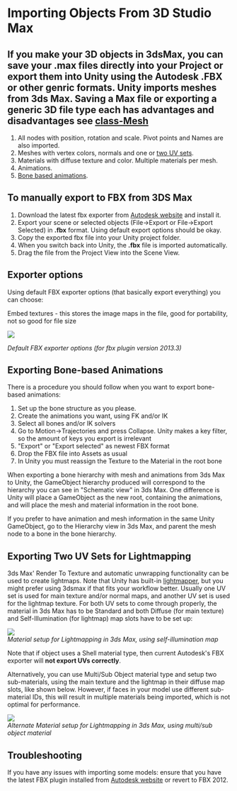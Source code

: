 Importing Objects From 3D Studio Max
====================================


If you make your 3D objects in 3dsMax, you can save your .max files directly into your <span class=keyword>Project</span> or export them into Unity using the __Autodesk .FBX__ or other genric formats. 
Unity imports meshes from 3ds Max. Saving a Max file or exporting a generic 3D file type each has advantages and disadvantages see [class-Mesh](class-mesh.html)
----------------------------------------------------------------------------------------------------------------------------------------------------------------


1. All nodes with position, rotation and scale. Pivot points and Names are also imported.
1. Meshes with vertex colors, normals and one or [two UV sets](#twouvs).
1. Materials with diffuse texture and color. Multiple materials per mesh.
1. Animations.
1. [Bone based animations](#bones).

To manually export to FBX from 3DS Max
--------------------------------------

1. Download the latest fbx exporter from [Autodesk website](http://autodesk.com/fbx.html) and install it.
1. Export your scene or selected objects (<span class=menu>File->Export</span> or <span class=menu>File->Export Selected</span>) in __.fbx__ format. Using default export options should be okay.
1. Copy the exported fbx file into your Unity project folder.
1. When you switch back into Unity, the __.fbx__ file is imported automatically.
1. Drag the file from the <span class=keyword>Project View</span> into the <span class=keyword>Scene View</span>.

Exporter options
----------------


Using default FBX exporter options (that basically export everything) you can choose:

Embed textures - this stores the image maps in the file, good for portability, not so good for file size

![](http://docwiki.hq.unity3d.com/uploads/Main/FBX2013.png)  

_Default FBX exporter options (for fbx plugin version 2013.3)_


<a id="bones"></a>
Exporting Bone-based Animations
-------------------------------


There is a procedure you should follow when you want to export bone-based animations:

1. Set up the bone structure as you please.
1. Create the animations you want, using FK and/or IK
1. Select all bones and/or IK solvers
1. Go to <span class=menu>Motion->Trajectories</span> and press <span class=menu>Collapse</span>. Unity makes a key filter, so the amount of keys you export is irrelevant
1. "Export" or "Export selected" as newest FBX format
1. Drop the FBX file into <span class=keyword>Assets</span> as usual
1. In Unity you must reassign the Texture to the Material in the root bone

When exporting a bone hierarchy with mesh and animations from 3ds Max to Unity, the GameObject hierarchy produced will correspond to the hierarchy you can see in "Schematic view" in 3ds Max. One difference is Unity will place a GameObject as the new root, containing the animations, and will place the mesh and material information in the root bone.

If you prefer to have animation and mesh information in the same Unity GameObject, go to the Hierarchy view in 3ds Max, and parent the mesh node to a bone in the bone hierarchy. 


<a id="twouvs"></a>
Exporting Two UV Sets for Lightmapping
--------------------------------------


3ds Max' Render To Texture and automatic unwrapping functionality can be used to create lightmaps. Note that Unity has built-in [lightmapper](lightmapping.html), but you might prefer using 3dsmax if that fits your workflow better. Usually one UV set is used for main texture and/or normal maps, and another UV set is used for the lightmap texture. For both UV sets to come through properly, the material in 3ds Max has to be Standard and both Diffuse (for main texture) and Self-Illumination (for lightmap) map slots have to be set up:

![](http://docwiki.hq.unity3d.com/uploads/Main/3dsMaxLightmapMaterial.png)  
_Material setup for Lightmapping in 3ds Max, using self-illumination map_

Note that if object uses a Shell material type, then current Autodesk's FBX exporter will __not export UVs correctly__.

Alternatively, you can use Multi/Sub Object material type and setup two sub-materials, using the main texture and the lightmap in their diffuse map slots, like shown below. However, if faces in your model use different sub-material IDs, this will result in multiple materials being imported, which is not optimal for performance.

![](http://docwiki.hq.unity3d.com/uploads/Main/3dsMaxMultiSubObject.png)  
_Alternate Material setup for Lightmapping in 3ds Max, using multi/sub object material_


Troubleshooting
---------------


If you have any issues with importing some models: ensure that you have the latest FBX plugin installed from [Autodesk website](http://autodesk.com/fbx.html) or revert to FBX 2012.
